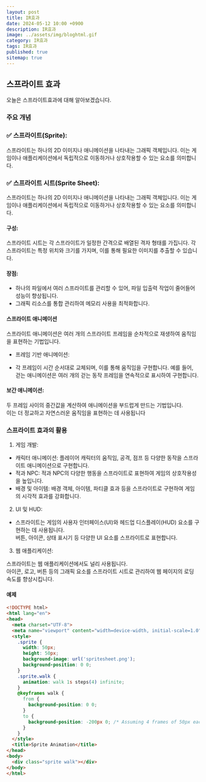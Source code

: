 ```yaml
---
layout: post
title: IR효과
date: 2024-05-12 10:00 +0900
description: IR효과
image: ../assets/img/bloghtml.gif
category: IR효과
tags: IR효과
published: true
sitemap: true
---
```


## 스프라이트 효과
오늘은 스프라이트효과에 대해 알아보겠습니다.

### 주요 개념
### ✅ 스프라이트(Sprite):
스프라이트는 하나의 2D 이미지나 애니메이션을 나타내는 그래픽 객체입니다. 이는 게임이나 애플리케이션에서 독립적으로 이동하거나 상호작용할 수 있는 요소를 의미합니다.

### ✅ 스프라이트 시트(Sprite Sheet):
스프라이트는 하나의 2D 이미지나 애니메이션을 나타내는 그래픽 객체입니다. 이는 게임이나 애플리케이션에서 독립적으로 이동하거나 상호작용할 수 있는 요소를 의미합니다.



#### 구성:<br>

스프라이트 시트는 각 스프라이트가 일정한 간격으로 배열된 격자 형태를 가집니다. 각 스프라이트는 특정 위치와 크기를 가지며, 이를 통해 필요한 이미지를 추출할 수 있습니다.<br>

#### 장점: <br>
- 하나의 파일에서 여러 스프라이트를 관리할 수 있어, 파일 입출력 작업이 줄어들어 성능이 향상됩니다.<Br>
- 그래픽 리소스를 통합 관리하여 메모리 사용을 최적화합니다.<br>


#### 스프라이트 애니메이션
스프라이트 애니메이션은 여러 개의 스프라이트 프레임을 순차적으로 재생하여 움직임을 표현하는 기법입니다.<br>

- 프레임 기반 애니메이션:<br>

- 각 프레임이 시간 순서대로 교체되며, 이를 통해 움직임을 구현합니다. 예를 들어, 걷는 애니메이션은 여러 개의 걷는 동작 프레임을 연속적으로 표시하여 구현합니다.

#### 보간 애니메이션:<br>

두 프레임 사이의 중간값을 계산하여 애니메이션을 부드럽게 만드는 기법입니다.<br>
이는 더 정교하고 자연스러운 움직임을 표현하는 데 사용됩니다<br>

### 스프라이트 효과의 활용
01. 게임 개발:

- 캐릭터 애니메이션: 플레이어 캐릭터의 움직임, 공격, 점프 등 다양한 동작을 스프라이트 애니메이션으로 구현합니다.
- 적과 NPC: 적과 NPC의 다양한 행동을 스프라이트로 표현하여 게임의 상호작용성을 높입니다.
- 배경 및 아이템: 배경 객체, 아이템, 파티클 효과 등을 스프라이트로 구현하여 게임의 시각적 효과를 강화합니다.

02. UI 및 HUD:

- 스프라이트는 게임의 사용자 인터페이스(UI)와 헤드업 디스플레이(HUD) 요소를 구현하는 데 사용됩니다.<br>
버튼, 아이콘, 상태 표시기 등 다양한 UI 요소를 스프라이트로 표현합니다.<br>

03. 웹 애플리케이션:

스프라이트는 웹 애플리케이션에서도 널리 사용됩니다.<br>
아이콘, 로고, 버튼 등의 그래픽 요소를 스프라이트 시트로 관리하여 웹 페이지의 로딩 속도를 향상시킵니다.<br>

#### 예제
````html
<!DOCTYPE html>
<html lang="en">
<head>
  <meta charset="UTF-8">
  <meta name="viewport" content="width=device-width, initial-scale=1.0">
  <style>
    .sprite {
      width: 50px;
      height: 50px;
      background-image: url('spritesheet.png');
      background-position: 0 0;
    }
    .sprite.walk {
      animation: walk 1s steps(4) infinite;
    }
    @keyframes walk {
      from {
        background-position: 0 0;
      }
      to {
        background-position: -200px 0; /* Assuming 4 frames of 50px each */
      }
    }
  </style>
  <title>Sprite Animation</title>
</head>
<body>
  <div class="sprite walk"></div>
</body>
</html>
````